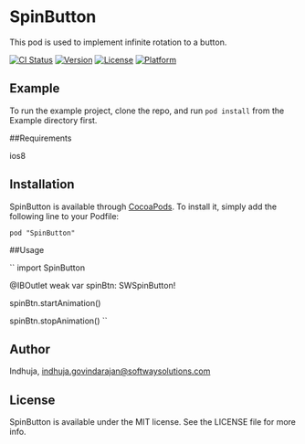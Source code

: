 
# SpinButton

This pod is used to implement infinite rotation to a button. 

[![CI Status](http://img.shields.io/travis/Indhuja/SpinButton.svg?style=flat)](https://travis-ci.org/Indhuja/SpinButton)
[![Version](https://img.shields.io/cocoapods/v/SpinButton.svg?style=flat)](http://cocoapods.org/pods/SpinButton)
[![License](https://img.shields.io/cocoapods/l/SpinButton.svg?style=flat)](http://cocoapods.org/pods/SpinButton)
[![Platform](https://img.shields.io/cocoapods/p/SpinButton.svg?style=flat)](http://cocoapods.org/pods/SpinButton)

## Example

To run the example project, clone the repo, and run `pod install` from the Example directory first.

##Requirements

ios8

## Installation

SpinButton is available through [CocoaPods](http://cocoapods.org). To install
it, simply add the following line to your Podfile:

``
pod "SpinButton"
``

##Usage

``
import SpinButton

@IBOutlet weak var spinBtn: SWSpinButton!

spinBtn.startAnimation()

spinBtn.stopAnimation()
``

## Author

Indhuja, indhuja.govindarajan@softwaysolutions.com

## License

SpinButton is available under the MIT license. See the LICENSE file for more info.




